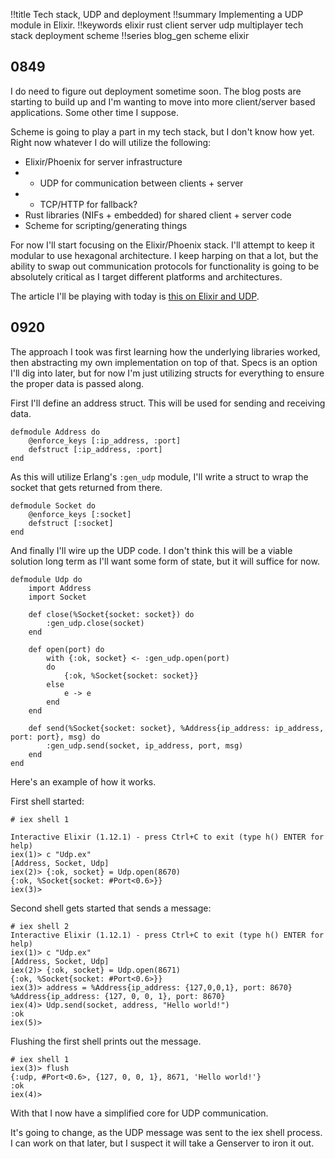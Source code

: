 !!title Tech stack, UDP and deployment
!!summary Implementing a UDP module in Elixir.
!!keywords elixir rust client server udp multiplayer tech stack deployment scheme
!!series blog_gen scheme elixir

## 0849

I do need to figure out deployment sometime soon. The blog posts are starting to build up and I'm wanting to move into more client/server based applications. Some other time I suppose. 

Scheme is going to play a part in my tech stack, but I don't know how yet. Right now whatever I do will utilize the following:
* Elixir/Phoenix for server infrastructure
* * UDP for communication between clients + server
* * TCP/HTTP for fallback?
* Rust libraries (NIFs + embedded) for shared client + server code
* Scheme for scripting/generating things

For now I'll start focusing on the Elixir/Phoenix stack. I'll attempt to keep it modular to use hexagonal architecture. I keep harping on that a lot, but the ability to swap out communication protocols for functionality is going to be absolutely critical as I target different platforms and architectures.

The article I'll be playing with today is [this on Elixir and UDP](https://bgmarx.com/2019/05/05/sending-and-receiving-udp/).

## 0920

The approach I took was first learning how the underlying libraries worked, then abstracting my own implementation on top of that.  Specs is an option I'll dig into later, but for now I'm just utilizing structs for everything to ensure the proper data is passed along.

First I'll define an address struct. This will be used for sending and receiving data.

```
defmodule Address do
    @enforce_keys [:ip_address, :port]
    defstruct [:ip_address, :port]
end
```

As this will utilize Erlang's `:gen_udp` module, I'll write a struct to wrap the socket that gets returned from there.

```
defmodule Socket do
    @enforce_keys [:socket]
    defstruct [:socket]
end
```

And finally I'll wire up the UDP code. I don't think this will be a viable solution long term as I'll want some form of state, but it will suffice for now.

```
defmodule Udp do
    import Address
    import Socket

    def close(%Socket{socket: socket}) do
        :gen_udp.close(socket)
    end

    def open(port) do
        with {:ok, socket} <- :gen_udp.open(port)
        do
            {:ok, %Socket{socket: socket}}
        else
            e -> e
        end
    end

    def send(%Socket{socket: socket}, %Address{ip_address: ip_address, port: port}, msg) do
        :gen_udp.send(socket, ip_address, port, msg)
    end    
end
```

Here's an example of how it works.

First shell started:

```
# iex shell 1

Interactive Elixir (1.12.1) - press Ctrl+C to exit (type h() ENTER for help)
iex(1)> c "Udp.ex"
[Address, Socket, Udp]
iex(2)> {:ok, socket} = Udp.open(8670)
{:ok, %Socket{socket: #Port<0.6>}}
iex(3)>
```

Second shell gets started that sends a message:
```
# iex shell 2
Interactive Elixir (1.12.1) - press Ctrl+C to exit (type h() ENTER for help)
iex(1)> c "Udp.ex"
[Address, Socket, Udp]
iex(2)> {:ok, socket} = Udp.open(8671)
{:ok, %Socket{socket: #Port<0.6>}}
iex(3)> address = %Address{ip_address: {127,0,0,1}, port: 8670}
%Address{ip_address: {127, 0, 0, 1}, port: 8670}
iex(4)> Udp.send(socket, address, "Hello world!")
:ok
iex(5)>
```

Flushing the first shell prints out the message. 

```
# iex shell 1
iex(3)> flush
{:udp, #Port<0.6>, {127, 0, 0, 1}, 8671, 'Hello world!'}
:ok
iex(4)>
```

With that I now have a simplified core for UDP communication.

It's going to change, as the UDP message was sent to the iex shell process. I can work on that later, but I suspect it will take a Genserver to iron it out.

